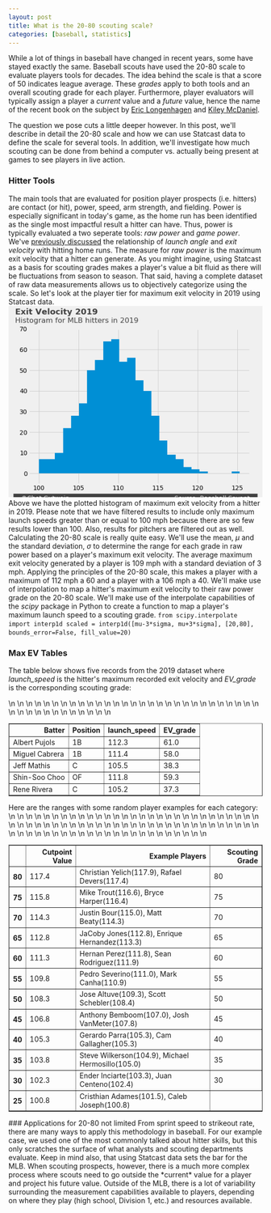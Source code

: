 ```yaml
---
layout: post
title: What is the 20-80 scouting scale?
categories: [baseball, statistics]
---
```

While a lot of things in baseball have changed in recent years, some have stayed exactly the same. Baseball scouts have used the 20-80 scale to evaluate players tools for decades. The idea behind the scale is that a score of 50 indicates league average. These *grades* apply to both tools and an overall scouting grade for each player. Furthermore, player evaluators will typically assign a player a *current* value and a *future* value, hence the name of the recent book on the subject by [Eric Longenhagen](https://twitter.com/longenhagen) and [Kiley McDaniel](https://twitter.com/kileymcd).

The question we pose cuts a little deeper however. In this post, we'll describe in detail the 20-80 scale and how we can use Statcast data to define the scale for several tools. In addition, we'll investigate how much scouting can be done from behind a computer vs. actually being present at games to see players in live action.
### Hitter Tools
The main tools that are evaluated for position player prospects (i.e. hitters) are contact (or hit), power, speed, arm strength, and fielding. Power is especially significant in today's game, as the home run has been identified as the single most impactful result a hitter can have. Thus, power is typically evaluated a two seperate tools: *raw power* and *game power*. We've [previously discussed](https://cgutwein.github.io/launch-angle-EDA/) the relationship of *launch angle* and *exit velocity* with hitting home runs. The measure for *raw power* is the maximum exit velocity that a hitter can generate. As you might imagine, using Statcast as a basis for scouting grades makes a player's value a bit fluid as there will be fluctuations from season to season. That said, having a complete dataset of raw data measurements allows us to objectively categorize using the scale. So let's look at the player tier for maximum exit velocity in 2019 using Statcast data.
![](/../images/ev_2019_hist.png)
Above we have the plotted histogram of maximum exit velocity from a hitter in 2019. Please note that we have filtered results to include only maximum launch speeds greater than or equal to 100 mph because there are so few results lower than 100. Also, results for pitchers are filtered out as well. Calculating the 20-80 scale is really quite easy. We'll use the mean, $\mu$ and the standard deviation, $\sigma$ to determine the range for each grade in raw power based on a player's maximum exit velocity.
The average maximum exit velocity generated by a player is 109 mph with a standard deviation of 3 mph. Applying the principles of the 20-80 scale, this makes a player with a maximum of 112 mph a 60 and a player with a 106 mph a 40. We'll make use of interpolation to map a hitter's maximum exit velocity to their raw power grade on the 20-80 scale. We'll make use of the interpolate capabilities of the *scipy* package in Python to create a function to map a player's maximum launch speed to a scouting grade.
`from scipy.interpolate import interp1d
scaled = interp1d([mu-3*sigma, mu+3*sigma], [20,80], bounds_error=False, fill_value=20)`
### Max EV Tables
The table below shows five records from the 2019 dataset where *launch_speed* is the hitter's maximum recorded exit velocity and *EV_grade* is the corresponding scouting grade:
<table border="1" class="dataframe">\n  <thead>\n    <tr style="text-align: right;">\n      <th>Batter</th>\n      <th>Position</th>\n      <th>launch_speed</th>\n      <th>EV_grade</th>\n    </tr>\n  </thead>\n  <tbody>\n    <tr>\n      <td>Albert Pujols</td>\n      <td>1B</td>\n      <td>112.3</td>\n      <td>61.0</td>\n    </tr>\n    <tr>\n      <td>Miguel Cabrera</td>\n      <td>1B</td>\n      <td>111.4</td>\n      <td>58.0</td>\n    </tr>\n    <tr>\n      <td>Jeff Mathis</td>\n      <td>C</td>\n      <td>105.5</td>\n      <td>38.3</td>\n    </tr>\n    <tr>\n      <td>Shin-Soo Choo</td>\n      <td>OF</td>\n      <td>111.8</td>\n      <td>59.3</td>\n    </tr>\n    <tr>\n      <td>Rene Rivera</td>\n      <td>C</td>\n      <td>105.2</td>\n      <td>37.3</td>\n    </tr>\n  </tbody>\n</table>
Here are the ranges with some random player examples for each category:
<table border="1" class="dataframe">\n  <thead>\n    <tr style="text-align: right;">\n      <th></th>\n      <th>Cutpoint Value</th>\n      <th>Example Players</th>\n      <th>Scouting Grade</th>\n    </tr>\n  </thead>\n  <tbody>\n    <tr>\n      <th>80</th>\n      <td>117.4</td>\n      <td>Christian Yelich(117.9), Rafael Devers(117.4)</td>\n      <td>80</td>\n    </tr>\n    <tr>\n      <th>75</th>\n      <td>115.8</td>\n      <td>Mike Trout(116.6), Bryce Harper(116.4)</td>\n      <td>75</td>\n    </tr>\n    <tr>\n      <th>70</th>\n      <td>114.3</td>\n      <td>Justin Bour(115.0), Matt Beaty(114.3)</td>\n      <td>70</td>\n    </tr>\n    <tr>\n      <th>65</th>\n      <td>112.8</td>\n      <td>JaCoby Jones(112.8), Enrique Hernandez(113.3)</td>\n      <td>65</td>\n    </tr>\n    <tr>\n      <th>60</th>\n      <td>111.3</td>\n      <td>Hernan Perez(111.8), Sean Rodriguez(111.9)</td>\n      <td>60</td>\n    </tr>\n    <tr>\n      <th>55</th>\n      <td>109.8</td>\n      <td>Pedro Severino(111.0), Mark Canha(110.9)</td>\n      <td>55</td>\n    </tr>\n    <tr>\n      <th>50</th>\n      <td>108.3</td>\n      <td>Jose Altuve(109.3), Scott Schebler(108.4)</td>\n      <td>50</td>\n    </tr>\n    <tr>\n      <th>45</th>\n      <td>106.8</td>\n      <td>Anthony Bemboom(107.0), Josh VanMeter(107.8)</td>\n      <td>45</td>\n    </tr>\n    <tr>\n      <th>40</th>\n      <td>105.3</td>\n      <td>Gerardo Parra(105.3), Cam Gallagher(105.3)</td>\n      <td>40</td>\n    </tr>\n    <tr>\n      <th>35</th>\n      <td>103.8</td>\n      <td>Steve Wilkerson(104.9), Michael Hermosillo(105.0)</td>\n      <td>35</td>\n    </tr>\n    <tr>\n      <th>30</th>\n      <td>102.3</td>\n      <td>Ender Inciarte(103.3), Juan Centeno(102.4)</td>\n      <td>30</td>\n    </tr>\n    <tr>\n      <th>25</th>\n      <td>100.8</td>\n      <td>Cristhian Adames(101.5), Caleb Joseph(100.8)</td>\n </tbody>\n</table>
### Applications for 20-80 not limited
From sprint speed to strikeout rate, there are many ways to apply this methodology in baseball. For our example case, we used one of the most commonly talked about hitter skills, but this only scratches the surface of what analysts and scouting departments evaluate. Keep in mind also, that using Statcast data sets the bar for the MLB. When scouting prospects, however, there is a much more complex process where scouts need to go outside the *current* value for a player and project his future value. Outside of the MLB, there is a lot of variability surrounding the measurement capabilities available to players, depending on where they play (high school, Division 1, etc.) and resources available.
